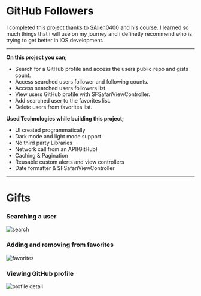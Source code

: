 # GitHub Followers

I completed this project thanks to [SAllen0400](https://github.com/SAllen0400) and his [course](https://seanallen.teachable.com/). I learned so much things that i will use on my journey and i definetly recommend who is trying to get better in iOS development.

---
**On this project you can;**
- Search for a GitHub profile and access the users public repo and gists count. 
- Access searched users follower and following counts.
- Access searched users followers list.
- View users GitHub profile with SFSafariViewController.
- Add searched user to the favorites list.
- Delete users from favorites list.

**Used Technologies while building this project;**
- UI created programmatically
- Dark mode and light mode support
- No third party Libraries
- Network call from an API(GitHub)
- Caching & Pagination
- Reusable custom alerts and view controllers
- Date formatter & SFSafariViewController

___

# Gifts
### Searching a user
![search](https://github.com/hasnayavzu/GitHubFollowers/assets/45271655/5b2c2204-5f4c-44e1-a31a-24e05080bd02)
### Adding and removing from favorites
![favorites](https://github.com/hasnayavzu/GitHubFollowers/assets/45271655/6ec6ef00-a0e5-4319-980d-0b825c21f977)
### Viewing GitHub profile
![profile detail](https://github.com/hasnayavzu/GitHubFollowers/assets/45271655/f76aa8d9-c73f-490e-ad2c-f7e5718ae887)
